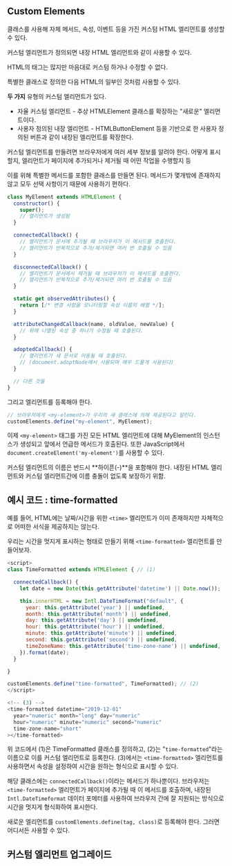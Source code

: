 ## Custom Elements

클래스를 사용해 자체 메서드, 속성, 이벤트 등을 가진 커스텀 HTML 엘리먼트를 생성할 수 있다.

커스텀 엘리먼트가 정의되면 내장 HTML 엘리먼트와 같이 사용할 수 있다.

HTML의 태그는 많지만 마음대로 커스텀 하거나 수정할 수 없다.

특별한 클래스로 정의한 다음 HTML의 일부인 것처럼 사용할 수 있다.

**두 가지** 유형의 커스텀 엘리먼트가 있다.

- 자율 커스텀 엘리먼트 - 추상 HTMLElement 클래스를 확장하는 "새로운" 엘리먼트이다.
- 사용자 정의된 내장 엘리먼트 - HTMLButtonElement 등을 기반으로 한 사용자 정의된 버튼과 같이 내장된 엘리먼트를 확장한다.

커스텀 엘리먼트를 만들려면 브라우저에게 여러 세부 정보를 알려야 한다. 어떻게 표시할지, 엘리먼트가 페이지에 추가되거나 제거될 때 어떤 작업을 수행할지 등

이를 위해 특별한 메서드를 포함한 클래스를 만들면 된다. 메서드가 몇개밖에 존재하지 않고 모두 선택 사항이기 때문에 사용하기 편하다.

```js
class MyElement extends HTMLElement {
  constructor() {
    super();
    // 엘리먼트가 생성됨
  }

  connectedCallback() {
    // 엘리먼트가 문서에 추가될 때 브라우저가 이 메서드를 호출한다.
    // 엘리먼트가 반복적으로 추가/제거되면 여러 번 호출될 수 있음
  }

  disconnectedCallback() {
    // 엘리먼트가 문서에서 제거될 때 브라우저가 이 메서드를 호출한다.
    // 엘리먼트가 반복적으로 추가/제거되면 여러 번 호출될 수 있음
  }

  static get observedAttributes() {
    return [/* 변경 사항을 모니터링할 속성 이름의 배열 */];
  }

  attributeChangedCallback(name, oldValue, newValue) {
    // 위에 나열된 속성 중 하나가 수정될 때 호출된다.
  }

  adoptedCallback() {
    // 엘리먼트가 새 문서로 이동될 때 호출된다.
    // (document.adoptNode에서 사용되며 매우 드물게 사용된다)
  }

  // 다른 것들
}
```

그리고 엘리먼트를 등록해야 한다.

```js
// 브라우저에게 <my-element>가 우리의 새 클래스에 의해 제공된다고 알린다.
customElements.define("my-element", MyElement);
```

이제 `<my-element>` 태그를 가진 모든 HTML 엘리먼트에 대해 MyElement의 인스턴스가 생성되고 앞에서 언급한 메서드가 호출된다. 또한 JavaScript에서 `document.createElement('my-element')`를 사용할 수 있다.

커스텀 엘리먼트의 이름은 반드시 **하이픈(-)**을 포함해야 한다. 내장된 HTML 엘리먼트와 커스텀 엘리먼트간에 이름 충돌이 없도록 보장하기 위함.

## 예시 코드 : time-formatted

예를 들어, HTML에는 날짜/시간을 위한 `<time>` 엘리먼트가 이미 존재하지만 자체적으로 어떠한 서식을 제공하지는 않는다.

우리는 시간을 멋지게 표시하는 형태로 만들기 위해 `<time-formatted>` 엘리먼트를 만들어보자.

```js
<script>
class TimeFormatted extends HTMLElement { // (1)

  connectedCallback() {
    let date = new Date(this.getAttribute('datetime') || Date.now());

    this.innerHTML = new Intl.DateTimeFormat("default", {
      year: this.getAttribute('year') || undefined,
      month: this.getAttribute('month') || undefined,
      day: this.getAttribute('day') || undefined,
      hour: this.getAttribute('hour') || undefined,
      minute: this.getAttribute('minute') || undefined,
      second: this.getAttribute('second') || undefined,
      timeZoneName: this.getAttribute('time-zone-name') || undefined,
    }).format(date);
  }

}

customElements.define("time-formatted", TimeFormatted); // (2)
</script>

<!-- (3) -->
<time-formatted datetime="2019-12-01"
  year="numeric" month="long" day="numeric"
  hour="numeric" minute="numeric" second="numeric"
  time-zone-name="short"
></time-formatted>
```

위 코드에서 (1)은 TimeFormatted 클래스를 정의하고, (2)는 "`time-formatted`"라는 이름으로 이를 커스텀 엘리먼트로 등록한다.
(3)에서는 `<time-formatted>` 엘리먼트를 사용하면서 속성을 설정하여 시간을 원하는 형식으로 표시할 수 있다.

해당 클래스에는 `connectedCallback()`이라는 메서드가 하나뿐이다. 브라우저는 `<time-formatted>` 엘리먼트가 페이지에 추가될 때 이 메서드를 호출하며, 내장된 `Intl.DateTimeformat` 데이터 포메터를 사용하여 브라우저 간에 잘 지원되는 방식으로 시간을 멋지게 형식화하여 표시한다.

새로운 엘리먼트를 `customElements.define(tag, class)`로 등록해야 한다. 그러면 어디서든 사용할 수 있다.



## 커스텀 엘리먼트 업그레이드
